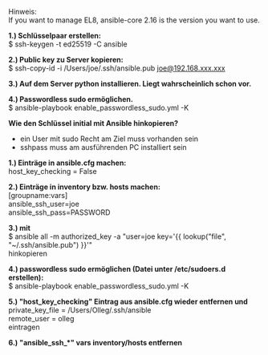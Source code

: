 Hinweis:  
If you want to manage EL8, ansible-core 2.16 is the version you want to use.


**1.) Schlüsselpaar erstellen:**  
$  ssh-keygen -t ed25519 -C ansible

**2.) Public key zu Server kopieren:**  
$ ssh-copy-id -i /Users/joe/.ssh/ansible.pub joe@192.168.xxx.xxx

**3.) Auf dem Server python installieren. Liegt wahrscheinlich schon vor.**

**4.) Passwordless sudo ermöglichen.**  
$ ansible-playbook enable_passwordless_sudo.yml -K
  

**Wie den Schlüssel initial mit Ansible hinkopieren?**

- ein User mit sudo Recht am Ziel muss vorhanden sein
- sshpass muss am ausführenden PC installiert sein


**1.) Einträge in ansible.cfg machen:**  
	host_key_checking = False

**2.) Einträge in inventory bzw. hosts machen:**  
	[groupname:vars]  
	ansible_ssh_user=joe  
	ansible_ssh_pass=PASSWORD  

**3.) mit**  
	$ ansible all -m authorized_key -a "user=joe key='{{ lookup(\"file\", \"~/.ssh/ansible.pub\") }}'"  
hinkopieren

**4.) passwordless sudo ermöglichen (Datei unter /etc/sudoers.d erstellen):**  
	$ ansible-playbook enable_passwordless_sudo.yml -K

**5.) "host_key_checking" Eintrag aus ansible.cfg wieder entfernen und**  
	private_key_file = /Users/Olleg/.ssh/ansible  
	remote_user = olleg  
eintragen

**6.) "ansible_ssh_*" vars inventory/hosts entfernen**
